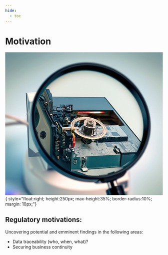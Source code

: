 ```yaml
---
hide:
  - toc
---
```


# Motivation

![image](../images/IRA.jpg){ style="float:right; height:250px; max-height:35%; border-radius:10%; margin: 10px;"}

## Regulatory motivations: 
Uncovering potential and emminent findings in the following areas:

* Data traceability (who, when, what)?
* Securing business continuity
